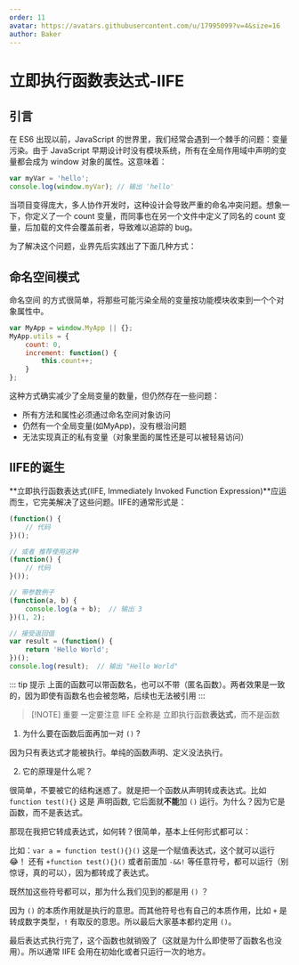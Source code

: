 ```yaml
---
order: 11
avatar: https://avatars.githubusercontent.com/u/17995099?v=4&size=16
author: Baker
---
```


# 立即执行函数表达式-IIFE

## 引言

在 ES6 出现以前，JavaScript 的世界里，我们经常会遇到一个棘手的问题：变量污染。由于 JavaScript 早期设计时没有模块系统，所有在全局作用域中声明的变量都会成为 window 对象的属性。这意味着：

```js
var myVar = 'hello';
console.log(window.myVar); // 输出 'hello'
```

当项目变得庞大，多人协作开发时，这种设计会导致严重的命名冲突问题。想象一下，你定义了一个 count 变量，而同事也在另一个文件中定义了同名的 count 变量，后加载的文件会覆盖前者，导致难以追踪的 bug。

为了解决这个问题，业界先后实践出了下面几种方式：

## 命名空间模式

命名空间 的方式很简单，将那些可能污染全局的变量按功能模块收束到一个个对象属性中。

```js
var MyApp = window.MyApp || {};
MyApp.utils = {
    count: 0,
    increment: function() {
        this.count++;
    }
};
```

这种方式确实减少了全局变量的数量，但仍然存在一些问题：

- 所有方法和属性必须通过命名空间对象访问
- 仍然有一个全局变量(如MyApp)，没有根治问题
- 无法实现真正的私有变量（对象里面的属性还是可以被轻易访问）

## IIFE的诞生

**立即执行函数表达式(IIFE, Immediately Invoked Function Expression)**应运而生，它完美解决了这些问题。IIFE的通常形式是：

```js [demo.js]
(function() {
    // 代码
})();

// 或者 推荐使用这种
(function() {
    // 代码
}());

// 带参数例子
(function(a, b) {
    console.log(a + b);  // 输出 3
})(1, 2);

// 接受返回值
var result = (function() {
    return 'Hello World';
})();
console.log(result);  // 输出 "Hello World"
```

::: tip 提示
上面的函数可以带函数名，也可以不带（匿名函数）。两者效果是一致的，因为即使有函数名也会被忽略，后续也无法被引用
:::

> [!NOTE] 重要
> 一定要注意 IIFE 全称是 立即执行函数**表达式**，而不是函数

1. 为什么要在函数后面再加一对 `()` ?

因为只有表达式才能被执行。单纯的函数声明、定义没法执行。

2. 它的原理是什么呢？

很简单，不要被它的结构迷惑了。就是把一个函数从声明转成表达式。比如 `function test(){}` 这是 声明函数, 它后面就**不能**加 `()` 运行。为什么？因为它是函数，而不是表达式。

那现在我把它转成表达式，如何转？很简单，基本上任何形式都可以：

比如：`var a = function test(){}()` 这是一个赋值表达式，这个就可以运行😂！
还有 `+function test(){}()` 或者前面加 `-&&!` 等任意符号，都可以运行（别惊讶，真的可以），因为都转成了表达式。

既然加这些符号都可以，那为什么我们见到的都是用 `()` ？

因为 `()` 的本质作用就是执行的意思。而其他符号也有自己的本质作用，比如 `+` 是转成数字类型，`!` 有取反的意思。所以最后大家基本都约定用 `()`。

最后表达式执行完了，这个函数也就销毁了（这就是为什么即使带了函数名也没用）。所以通常 IIFE 会用在初始化或者只运行一次的地方。

